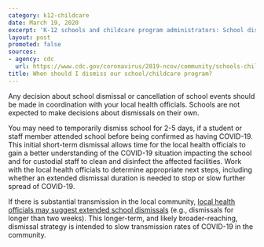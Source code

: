 ```yaml
---
category: k12-childcare
date: March 19, 2020
excerpt: 'K-12 schools and childcare program administrators: School dismissals'
layout: post
promoted: false
sources:
- agency: cdc
  url: https://www.cdc.gov/coronavirus/2019-ncov/community/schools-childcare/schools-faq.html
title: When should I dismiss our school/childcare program?
---
```


Any decision about school dismissal or cancellation of school events should be made in coordination with your local health officials. Schools are not expected to make decisions about dismissals on their own.

You may need to temporarily dismiss school for 2-5 days, if a student or staff member attended school before being confirmed as having COVID-19. This initial short-term dismissal allows time for the local health officials to gain a better understanding of the COVID-19 situation impacting the school and for custodial staff to clean and disinfect the affected facilities. Work with the local health officials to determine appropriate next steps, including whether an extended dismissal duration is needed to stop or slow further spread of COVID-19.

If there is substantial transmission in the local community, [local health officials may suggest extended school dismissals](https://www.cdc.gov/coronavirus/2019-ncov/downloads/considerations-for-school-closure.pdf) (e.g., dismissals for longer than two weeks). This longer-term, and likely broader-reaching, dismissal strategy is intended to slow transmission rates of COVID-19 in the community.